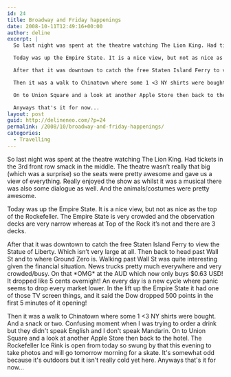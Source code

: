 ```yaml
---
id: 24
title: Broadway and Friday happenings
date: 2008-10-11T12:49:16+00:00
author: deline
excerpt: |
  So last night was spent at the theatre watching The Lion King. Had tickets in the 3rd front row smack in the middle. The theatre wasn't really that big (which was a surprise) so the seats were pretty awesome and gave us a view of everything. Really enjoyed the show as whilst it was a musical there was also some dialogue as well. And the animals/costumes were pretty awesome.

  Today was up the Empire State. It is a nice view, but not as nice as the top of the Rockefeller. The Empire State is very crowded and the observation decks are very narrow whereas at Top of the Rock it's not and there are 3 decks.

  After that it was downtown to catch the free Staten Island Ferry to view the Statue of Liberty. Which isn't very large at all. Then back to head past Wall St and to where Ground Zero is. Walking past Wall St was quite interesting given the financial situation. News trucks pretty much everywhere and very crowded/busy. On that *OMG* at the AUD which now only buys $0.63 USD! It dropped like 5 cents overnight! An every day is a new cycle where panic seems to drop every market lower. In the lift up the Empire State it had one of those TV screen things, and it said the Dow dropped 500 points in the first 5 minutes of it opening!

  Then it was a walk to Chinatown where some 1 <3 NY shirts were bought. And a snack or two. Confusing moment when I was trying to order a drink but they didn't speak English and I don't speak Mandarin.

  On to Union Square and a look at another Apple Store then back to the hotel. The Rockefeller Ice Rink is open from today so swung by that this evening to take photos and will go tomorrow morning for a skate. It's somewhat odd because it's outdoors but it isn't really cold yet here.

  Anyways that's it for now...
layout: post
guid: http://delineneo.com/?p=24
permalink: /2008/10/broadway-and-friday-happenings/
categories:
  - Travelling
---
```

So last night was spent at the theatre watching The Lion King. Had tickets in the 3rd front row smack in the middle. The theatre wasn&#8217;t really that big (which was a surprise) so the seats were pretty awesome and gave us a view of everything. Really enjoyed the show as whilst it was a musical there was also some dialogue as well. And the animals/costumes were pretty awesome.

Today was up the Empire State. It is a nice view, but not as nice as the top of the Rockefeller. The Empire State is very crowded and the observation decks are very narrow whereas at Top of the Rock it&#8217;s not and there are 3 decks.

After that it was downtown to catch the free Staten Island Ferry to view the Statue of Liberty. Which isn&#8217;t very large at all. Then back to head past Wall St and to where Ground Zero is. Walking past Wall St was quite interesting given the financial situation. News trucks pretty much everywhere and very crowded/busy. On that \*OMG\* at the AUD which now only buys $0.63 USD! It dropped like 5 cents overnight! An every day is a new cycle where panic seems to drop every market lower. In the lift up the Empire State it had one of those TV screen things, and it said the Dow dropped 500 points in the first 5 minutes of it opening!

Then it was a walk to Chinatown where some 1 <3 NY shirts were bought. And a snack or two. Confusing moment when I was trying to order a drink but they didn't speak English and I don't speak Mandarin. On to Union Square and a look at another Apple Store then back to the hotel. The Rockefeller Ice Rink is open from today so swung by that this evening to take photos and will go tomorrow morning for a skate. It's somewhat odd because it's outdoors but it isn't really cold yet here. Anyways that's it for now...
